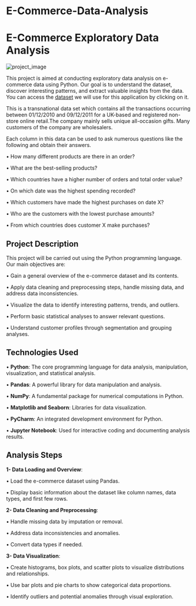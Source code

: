 # E-Commerce-Data-Analysis
# E-Commerce Exploratory Data Analysis  

![project_image](https://miro.medium.com/v2/resize:fit:828/format:webp/1*akAgBR0uBVkQgIB4BjWB0Q.png)

This project is aimed at conducting exploratory data analysis on e-commerce data using Python. Our goal is to understand the dataset, discover interesting patterns, and extract valuable insights from the data. You can access the [dataset](https://www.kaggle.com/datasets/carrie1/ecommerce-data) we will use for this application by clicking on it. 

This is a transnational data set which contains all the transactions occurring between 01/12/2010 and 09/12/2011 for a UK-based and registered non-store online retail.The company mainly sells unique all-occasion gifts. Many customers of the company are wholesalers.

Each column in this data can be used to ask numerous questions like the following and obtain their answers.

• How many different products are there in an order?

• What are the best-selling products?

• Which countries have a higher number of orders and total order value?

• On which date was the highest spending recorded?

• Which customers have made the highest purchases on date X?

• Who are the customers with the lowest purchase amounts?

• From which countries does customer X make purchases?

## Project Description
This project will be carried out using the Python programming language. Our main objectives are:

• Gain a general overview of the e-commerce dataset and its contents.

• Apply data cleaning and preprocessing steps, handle missing data, and address data inconsistencies.

• Visualize the data to identify interesting patterns, trends, and outliers.

• Perform basic statistical analyses to answer relevant questions.

• Understand customer profiles through segmentation and grouping analyses.



## Technologies Used
• **Python**: The core programming language for data analysis, manipulation, visualization, and statistical analysis.

• **Pandas**: A powerful library for data manipulation and analysis.

• **NumPy**: A fundamental package for numerical computations in Python.

• **Matplotlib and Seaborn**: Libraries for data visualization.

• **PyCharm**: An integrated development environment for Python.

• **Jupyter Notebook**: Used for interactive coding and documenting analysis results.


## Analysis Steps
**1- Data Loading and Overview**:

• Load the e-commerce dataset using Pandas.

• Display basic information about the dataset like column names, data types, and first few rows.

**2- Data Cleaning and Preprocessing**:

• Handle missing data by imputation or removal.

• Address data inconsistencies and anomalies.

• Convert data types if needed.

**3- Data Visualization**:

• Create histograms, box plots, and scatter plots to visualize distributions and relationships.

• Use bar plots and pie charts to show categorical data proportions.

• Identify outliers and potential anomalies through visual exploration.
